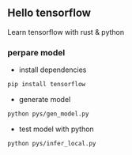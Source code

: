 ## Hello tensorflow

Learn tensorflow with rust & python

### perpare model

- install dependencies

```bash
pip install tensorflow
```

- generate model

```bash
python pys/gen_model.py
```

- test model with python

```bash
python pys/infer_local.py
```
